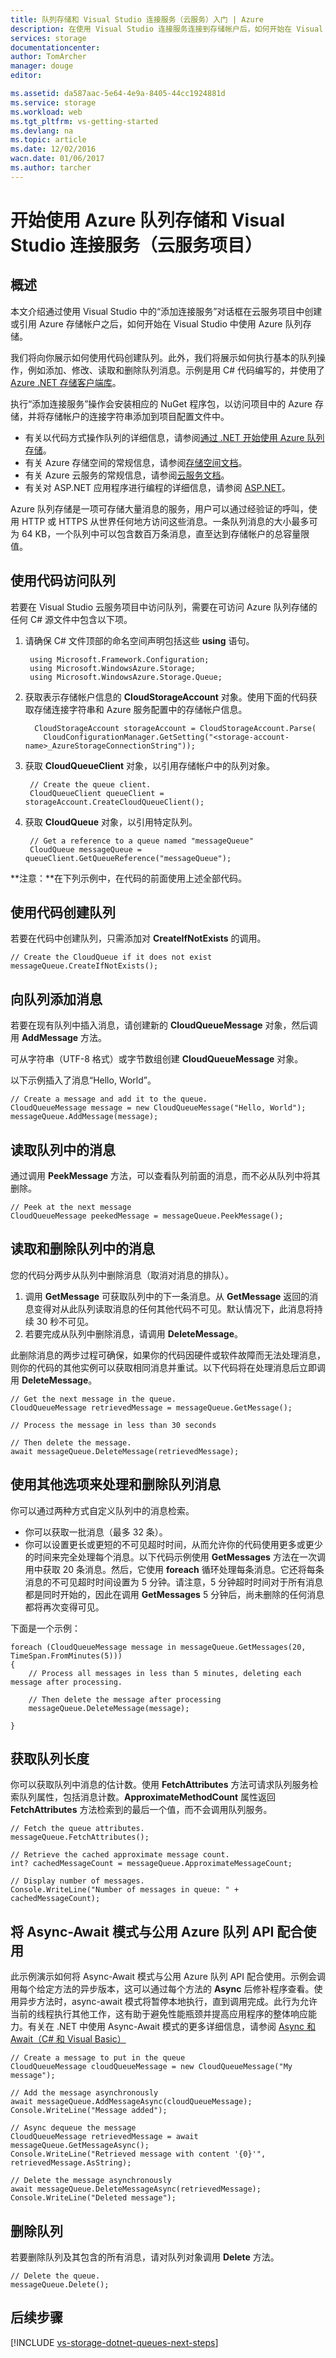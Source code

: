 ```yaml
---
title: 队列存储和 Visual Studio 连接服务（云服务）入门 | Azure
description: 在使用 Visual Studio 连接服务连接到存储帐户后，如何开始在 Visual Studio 的云服务项目中使用 Azure 队列存储
services: storage
documentationcenter: 
author: TomArcher
manager: douge
editor: 

ms.assetid: da587aac-5e64-4e9a-8405-44cc1924881d
ms.service: storage
ms.workload: web
ms.tgt_pltfrm: vs-getting-started
ms.devlang: na
ms.topic: article
ms.date: 12/02/2016
wacn.date: 01/06/2017
ms.author: tarcher
---
```


# 开始使用 Azure 队列存储和 Visual Studio 连接服务（云服务项目）

## 概述

本文介绍通过使用 Visual Studio 中的“添加连接服务”对话框在云服务项目中创建或引用 Azure 存储帐户之后，如何开始在 Visual Studio 中使用 Azure 队列存储。

我们将向你展示如何使用代码创建队列。此外，我们将展示如何执行基本的队列操作，例如添加、修改、读取和删除队列消息。示例是用 C# 代码编写的，并使用了 [Azure .NET 存储客户端库](https://msdn.microsoft.com/zh-cn/library/azure/dn261237.aspx)。

执行“添加连接服务”操作会安装相应的 NuGet 程序包，以访问项目中的 Azure 存储，并将存储帐户的连接字符串添加到项目配置文件中。

 - 有关以代码方式操作队列的详细信息，请参阅[通过 .NET 开始使用 Azure 队列存储](./storage-dotnet-how-to-use-queues.md)。
 - 有关 Azure 存储空间的常规信息，请参阅[存储空间文档](./index.md/)。
 - 有关 Azure 云服务的常规信息，请参阅[云服务文档](../cloud-services/index.md/)。
 - 有关对 ASP.NET 应用程序进行编程的详细信息，请参阅 [ASP.NET](http://www.asp.net)。

Azure 队列存储是一项可存储大量消息的服务，用户可以通过经验证的呼叫，使用 HTTP 或 HTTPS 从世界任何地方访问这些消息。一条队列消息的大小最多可为 64 KB，一个队列中可以包含数百万条消息，直至达到存储帐户的总容量限值。

## 使用代码访问队列

若要在 Visual Studio 云服务项目中访问队列，需要在可访问 Azure 队列存储的任何 C# 源文件中包含以下项。

1. 请确保 C# 文件顶部的命名空间声明包括这些 **using** 语句。

		using Microsoft.Framework.Configuration;
		using Microsoft.WindowsAzure.Storage;
		using Microsoft.WindowsAzure.Storage.Queue;

2. 获取表示存储帐户信息的 **CloudStorageAccount** 对象。使用下面的代码获取存储连接字符串和 Azure 服务配置中的存储帐户信息。

		 CloudStorageAccount storageAccount = CloudStorageAccount.Parse(
		   CloudConfigurationManager.GetSetting("<storage-account-name>_AzureStorageConnectionString"));

3. 获取 **CloudQueueClient** 对象，以引用存储帐户中的队列对象。

	    // Create the queue client.
    	CloudQueueClient queueClient = storageAccount.CreateCloudQueueClient();

4. 获取 **CloudQueue** 对象，以引用特定队列。

    	// Get a reference to a queue named "messageQueue"
	    CloudQueue messageQueue = queueClient.GetQueueReference("messageQueue");

**注意：**在下列示例中，在代码的前面使用上述全部代码。

## 使用代码创建队列

若要在代码中创建队列，只需添加对 **CreateIfNotExists** 的调用。

	// Create the CloudQueue if it does not exist
	messageQueue.CreateIfNotExists();

## 向队列添加消息

若要在现有队列中插入消息，请创建新的 **CloudQueueMessage** 对象，然后调用 **AddMessage** 方法。

可从字符串（UTF-8 格式）或字节数组创建 **CloudQueueMessage** 对象。

以下示例插入了消息“Hello, World”。

	// Create a message and add it to the queue.
	CloudQueueMessage message = new CloudQueueMessage("Hello, World");
	messageQueue.AddMessage(message);

## 读取队列中的消息

通过调用 **PeekMessage** 方法，可以查看队列前面的消息，而不必从队列中将其删除。

	// Peek at the next message
    CloudQueueMessage peekedMessage = messageQueue.PeekMessage();

## 读取和删除队列中的消息

您的代码分两步从队列中删除消息（取消对消息的排队）。

1. 调用 **GetMessage** 可获取队列中的下一条消息。从 **GetMessage** 返回的消息变得对从此队列读取消息的任何其他代码不可见。默认情况下，此消息将持续 30 秒不可见。
2.	若要完成从队列中删除消息，请调用 **DeleteMessage**。

此删除消息的两步过程可确保，如果你的代码因硬件或软件故障而无法处理消息，则你的代码的其他实例可以获取相同消息并重试。以下代码将在处理消息后立即调用 **DeleteMessage**。

	// Get the next message in the queue.
	CloudQueueMessage retrievedMessage = messageQueue.GetMessage();

	// Process the message in less than 30 seconds

	// Then delete the message.
	await messageQueue.DeleteMessage(retrievedMessage);

## 使用其他选项来处理和删除队列消息

你可以通过两种方式自定义队列中的消息检索。

 - 你可以获取一批消息（最多 32 条）。
 - 你可以设置更长或更短的不可见超时时间，从而允许你的代码使用更多或更少的时间来完全处理每个消息。以下代码示例使用 **GetMessages** 方法在一次调用中获取 20 条消息。然后，它使用 **foreach** 循环处理每条消息。它还将每条消息的不可见超时时间设置为 5 分钟。请注意，5 分钟超时时间对于所有消息都是同时开始的，因此在调用 **GetMessages** 5 分钟后，尚未删除的任何消息都将再次变得可见。

下面是一个示例：

    foreach (CloudQueueMessage message in messageQueue.GetMessages(20, TimeSpan.FromMinutes(5)))
    {
        // Process all messages in less than 5 minutes, deleting each message after processing.

        // Then delete the message after processing
        messageQueue.DeleteMessage(message);

    }

## 获取队列长度

你可以获取队列中消息的估计数。使用 **FetchAttributes** 方法可请求队列服务检索队列属性，包括消息计数。**ApproximateMethodCount** 属性返回 **FetchAttributes** 方法检索到的最后一个值，而不会调用队列服务。

	// Fetch the queue attributes.
	messageQueue.FetchAttributes();

    // Retrieve the cached approximate message count.
    int? cachedMessageCount = messageQueue.ApproximateMessageCount;

	// Display number of messages.
	Console.WriteLine("Number of messages in queue: " + cachedMessageCount);

## 将 Async-Await 模式与公用 Azure 队列 API 配合使用

此示例演示如何将 Async-Await 模式与公用 Azure 队列 API 配合使用。示例会调用每个给定方法的异步版本，这可以通过每个方法的 **Async** 后修补程序查看。使用异步方法时，async-await 模式将暂停本地执行，直到调用完成。此行为允许当前的线程执行其他工作，这有助于避免性能瓶颈并提高应用程序的整体响应能力。有关在 .NET 中使用 Async-Await 模式的更多详细信息，请参阅 [Async 和 Await（C# 和 Visual Basic）](https://msdn.microsoft.com/zh-cn/library/hh191443.aspx)

    // Create a message to put in the queue
    CloudQueueMessage cloudQueueMessage = new CloudQueueMessage("My message");

    // Add the message asynchronously
    await messageQueue.AddMessageAsync(cloudQueueMessage);
    Console.WriteLine("Message added");

    // Async dequeue the message
    CloudQueueMessage retrievedMessage = await messageQueue.GetMessageAsync();
    Console.WriteLine("Retrieved message with content '{0}'", retrievedMessage.AsString);

    // Delete the message asynchronously
    await messageQueue.DeleteMessageAsync(retrievedMessage);
    Console.WriteLine("Deleted message");

## 删除队列

若要删除队列及其包含的所有消息，请对队列对象调用 **Delete** 方法。

    // Delete the queue.
    messageQueue.Delete();

## 后续步骤

[!INCLUDE [vs-storage-dotnet-queues-next-steps](../../includes/vs-storage-dotnet-queues-next-steps.md)]

<!---HONumber=Mooncake_0103_2017-->